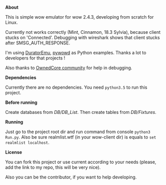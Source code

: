 **About**

This is simple wow emulator for wow 2.4.3, developing from scratch for Linux.

Currently not works correctly (Mint, Cinnamon, 18.3 Sylvia), because client stucks on 'Connected'.
Debugging with wireshark shows that client stucks after SMSG_AUTH_RESPONSE.

I'm using [DuratorEmu](https://github.com/Dece/DuratorEmu), [pywowd](https://github.com/fotcorn/pywowd) as Python examples.
Thanks a lot to developers for that projects ! 

Also thanks to [OwnedCore community](https://www.ownedcore.com) for help in debugging.

**Dependencies**

Currently there are no dependencies. You need `python3.5` to run this project.

**Before running**

Create databases from *DB/DB_List*. Then create tables from *DB/Fixtures*.

**Running**

Just go to the project root dir and run command from console `python3 Run.py`.
Also be sure realmlist.wtf (in your wow-client dir) is equals to `set realmlist localhost`.

**License**

You can fork this project or use current according to your needs (please, add the link to my repo, this will be very nice). 

Also you can be the contributor, if you want to help developing.
